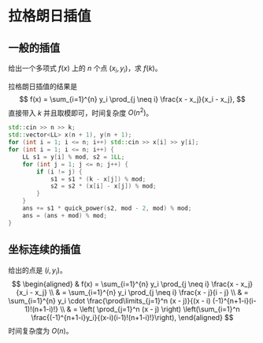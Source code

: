 # 拉格朗日插值

## 一般的插值

给出一个多项式 $f(x)$ 上的 $n$ 个点 $(x_i, y_i)$，求 $f(k)$。

拉格朗日插值的结果是
$$
f(x) = \sum_{i=1}^{n} y_i \prod_{j \neq i} \frac{x - x_j}{x_i - x_j},
$$
直接带入 $k$ 并且取模即可，时间复杂度 $O(n^2)$。

```cpp
std::cin >> n >> k;
std::vector<LL> x(n + 1), y(n + 1);
for (int i = 1; i <= n; i++) std::cin >> x[i] >> y[i];
for (int i = 1; i <= n; i++) {
    LL s1 = y[i] % mod, s2 = 1LL;
    for (int j = 1; j <= n; j++) {
        if (i != j) {
            s1 = s1 * (k - x[j]) % mod;
            s2 = s2 * (x[i] - x[j]) % mod;
        }
    }
    ans += s1 * quick_power(s2, mod - 2, mod) % mod;
    ans = (ans + mod) % mod;
}
```

## 坐标连续的插值

给出的点是 $(i, y_i)$。
$$
\begin{aligned}
& f(x) = \sum_{i=1}^{n} y_i \prod_{j \neq i} \frac{x - x_j}{x_i - x_j} \\
& = \sum_{i=1}^{n} y_i \prod_{j \neq i} \frac{x - j}{i - j} \\
& = \sum_{i=1}^{n} y_i \cdot \frac{\prod\limits_{j=1}^n (x - j)}{(x - i) (-1)^{n+1-i}(i-1)!(n+1-i)!} \\
& = \left( \prod_{j=1}^n (x - j) \right) \left(\sum_{i=1}^n \frac{(-1)^{n+1-i}y_i}{(x-i)(i-1)!(n+1-i)!}\right),
\end{aligned}
$$
时间复杂度为 $O(n)$。
